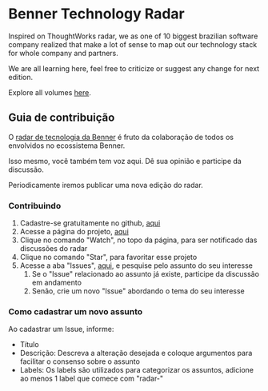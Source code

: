 
# Benner Technology Radar

Inspired on ThoughtWorks radar, we as one of 10 biggest brazilian software company realized that make a lot of sense to map out our technology stack for whole company and partners.

We are all learning here, feel free to criticize or suggest any change for next edition.

Explore all volumes [here](https://dev.benner.com.br/radar/).

## Guia de contribuição

O [radar de tecnologia da Benner](https://dev.benner.com.br/radar/) é fruto da colaboração de todos os envolvidos no ecossistema Benner.

Isso mesmo, você também tem voz aqui. Dê sua opinião e participe da discussão.

Periodicamente iremos publicar uma nova edição do radar.


### Contribuindo

1. Cadastre-se gratuitamente no github, [aqui](https://github.com/join)
2. Acesse a página do projeto, [aqui](https://github.com/benner-sistemas/technology-radar)
3. Clique no comando "Watch", no topo da página, para ser notificado das discussões do radar
4. Clique no comando "Star", para favoritar esse projeto
5. Acesse a aba "Issues", [aqui](https://github.com/benner-sistemas/technology-radar/issues), e pesquise pelo assunto do seu interesse
   1. Se o "Issue" relacionado ao assunto já existe, participe da discussão em andamento
   2. Senão, crie um novo "Issue" abordando o tema do seu interesse


### Como cadastrar um novo assunto

Ao cadastrar um Issue, informe:
- Título
- Descrição: Descreva a alteração desejada e coloque argumentos para facilitar o consenso sobre o assunto
- Labels: Os labels são utilizados para categorizar os assuntos, adicione ao menos 1 label que comece com "radar-"
